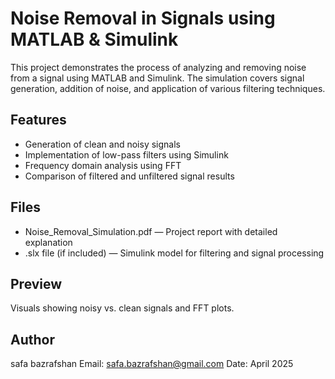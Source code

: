 # Noise Removal in Signals using MATLAB & Simulink

This project demonstrates the process of analyzing and removing noise from a signal using MATLAB and Simulink. The simulation covers signal generation, addition of noise, and application of various filtering techniques.

## Features
- Generation of clean and noisy signals
- Implementation of low-pass filters using Simulink
- Frequency domain analysis using FFT
- Comparison of filtered and unfiltered signal results

## Files
- Noise_Removal_Simulation.pdf — Project report with detailed explanation
- .slx file (if included) — Simulink model for filtering and signal processing

## Preview
Visuals showing noisy vs. clean signals and FFT plots.

## Author
safa bazrafshan 
Email: safa.bazrafshan@gmail.com
Date: April 2025
